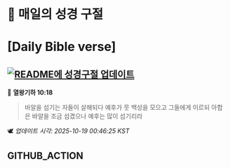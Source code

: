 # 🙏 매일의 성경 구절
# [Daily Bible verse]
## [![README에 성경구절 업데이트](https://github.com/DONGSUKA/first_test/actions/workflows/update-readme-bible.yml/badge.svg)](https://github.com/DONGSUKA/first_test/actions/workflows/update-readme-bible.yml)
<!-- START_BIBLE_VERSE -->
📖 **열왕기하 10:18**
> 바알을 섬기는 자들이 살해되다 예후가 뭇 백성을 모으고 그들에게 이르되 아합은 바알을 조금 섬겼으나 예후는 많이 섬기리라

🕊️ _업데이트 시각: 2025-10-19 00:46:25 KST_
  <!-- END_BIBLE_VERSE -->
## GITHUB_ACTION
